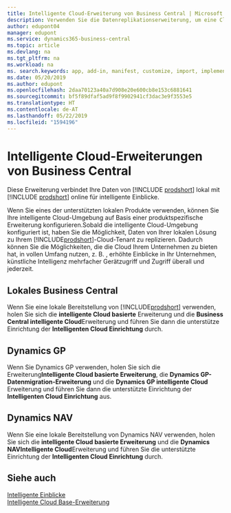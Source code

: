 ```yaml
---
title: Intelligente Cloud-Erweiterung von Business Central | Microsoft Docs
description: Verwenden Sie die Datenreplikationserweiterung, um eine Cloud-Kopie Ihrer Daten zu erstellen, sodass Sie mit der intelligente Cloud verbunden sind.
author: edupont04
manager: edupont
ms.service: dynamics365-business-central
ms.topic: article
ms.devlang: na
ms.tgt_pltfrm: na
ms.workload: na
ms. search.keywords: app, add-in, manifest, customize, import, implement
ms.date: 05/20/2019
ms.author: edupont
ms.openlocfilehash: 2daa70123a40a7d908e20e600cb8e153c6881641
ms.sourcegitcommit: bf5f89dfaf5ad9f8f9902941cf3dac3e9f3553e5
ms.translationtype: HT
ms.contentlocale: de-AT
ms.lasthandoff: 05/22/2019
ms.locfileid: "1594196"
---
```

# <a name="business-central-intelligent-cloud-extensions"></a>Intelligente Cloud-Erweiterungen von Business Central

Diese Erweiterung verbindet Ihre Daten von [!INCLUDE [prodshort](includes/prodshort.md)] lokal mit [!INCLUDE [prodshort](includes/prodshort.md)] online für intelligente Einblicke.  

Wenn Sie eines der unterstützten lokalen Produkte verwenden, können Sie Ihre intelligente Cloud-Umgebung auf Basis einer produktspezifische Erweiterung konfigurieren.Sobald die intelligente Cloud-Umgebung konfiguriert ist, haben Sie die Möglichkeit, Daten von Ihrer lokalen Lösung zu Ihrem [!INCLUDE[prodshort](includes/prodshort.md)]-Cloud-Tenant zu replizieren. Dadurch können Sie die Möglichkeiten, die die Cloud Ihrem Unternehmen zu bieten hat, in vollen Umfang nutzen, z. B. , erhöhte Einblicke in Ihr Unternehmen, künstliche Intelligenz mehrfacher Gerätzugriff und Zugriff überall und jederzeit.  

## <a name="business-central-on-premises"></a>Lokales Business Central
Wenn Sie eine lokale Bereitstellung von [!INCLUDE[prodshort](includes/prodshort.md)] verwenden, holen Sie sich die **intelligente Cloud basierte** Erweiterung und die **Business Central intelligente Cloud**Erweiterung und führen Sie dann die unterstütze Einrichtung der **Intelligenten Cloud Einrichtung** durch.  

## <a name="dynamics-gp"></a>Dynamics GP
Wenn Sie Dynamics GP verwenden, holen Sie sich die Erweiterung**Intelligente Cloud basierte Erweiterung**, die **Dynamics GP-Datenmigration-Erweiterung** und die **Dynamics GP intelligente Cloud** Erweiterung und führen Sie dann die unterstützte Einrichtung der **Intelligenten Cloud Einrichtung** aus.  

## <a name="dynamics-nav"></a>Dynamics NAV
Wenn Sie eine lokale Bereitstellung von Dynamics NAV verwenden, holen Sie sich die **intelligente Cloud basierte Erweiterung** und die **Dynamics NAVIntelligente Cloud**Erweiterung und führen Sie die unterstützte Einrichtung der **Intelligenten Cloud Einrichtung** durch.  

## <a name="see-also"></a>Siehe auch

[Intelligente Einblicke](about-intelligent-cloud.md)  
[Intelligente Cloud Base-Erweiterung](ui-extensions-intelligent-cloud.md)  
